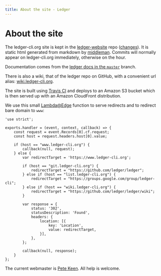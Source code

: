 ```yaml
---
title: About the site - Ledger
---
```


# About the site

The ledger-cli.org site is kept in the
[ledger-website](https://github.com/ledger/ledger-website) repo ([changes](https://github.com/ledger/ledger-website/commits/master)).
It is static html generated from markdown by [middleman](https://middlemanapp.com).
Commits will normally appear on ledger-cli.org immediately, otherwise on the hour.

Documentation comes from the
[ledger docs in the `master`](https://github.com/ledger/ledger/tree/master/doc)
branch.

There is also a wiki, that of the ledger repo on GitHub, with a convenient
url alias: [wiki.ledger-cli.org](http://wiki.ledger-cli.org).

The site is built using [Travis CI](https://travis-ci.org/ledger/ledger-website) and deploys to an Amazon S3 bucket
which is then served up with an Amazon CloudFront distribution.

We use this small [Lambda@Edge](http://docs.aws.amazon.com/lambda/latest/dg/lambda-edge.html) function to serve redirects and to redirect bare domain to `www`:

    'use strict';
    
    exports.handler = (event, context, callback) => {
        const request = event.Records[0].cf.request;
        const host = request.headers.host[0].value;
    
        if (host == "www.ledger-cli.org") {
            callback(null, request);
        } else {
            var redirectTarget = 'https://www.ledger-cli.org';
    
            if (host == "git.ledger-cli.org") {
                redirectTarget = "https://github.com/ledger/ledger";
            } else if (host == "list.ledger-cli.org") {
                redirectTarget = "https://groups.google.com/group/ledger-cli";
            } else if (host == "wiki.ledger-cli.org") {
                redirectTarget = "https://github.com/ledger/ledger/wiki";
            }
            
            var response = { 
                status: '302',
                statusDescription: 'Found',
                headers: {
                    location: [{
                        key: 'Location',
                        value: redirectTarget,
                    }],
                },
            };
            
            callback(null, response);
        }
    };


The current webmaster is <a href="mailto:pete@petekeen.net">Pete Keen</a>. All help is welcome.
